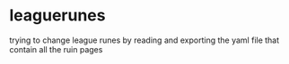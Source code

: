 # leaguerunes
trying to change league runes by reading and exporting the yaml file that contain all the ruin pages
